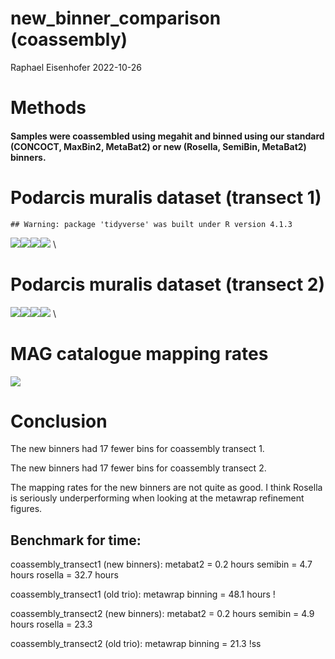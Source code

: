 new_binner_comparison (coassembly)
================
Raphael Eisenhofer
2022-10-26

# Methods

#### Samples were coassembled using megahit and binned using our standard (CONCOCT, MaxBin2, MetaBat2) or new (Rosella, SemiBin, MetaBat2) binners.

# Podarcis muralis dataset (transect 1)

    ## Warning: package 'tidyverse' was built under R version 4.1.3

![](coassembly_binner_comparison_files/figure-gfm/unnamed-chunk-1-1.png)<!-- -->![](coassembly_binner_comparison_files/figure-gfm/unnamed-chunk-1-2.png)<!-- -->![](coassembly_binner_comparison_files/figure-gfm/unnamed-chunk-1-3.png)<!-- -->![](coassembly_binner_comparison_files/figure-gfm/unnamed-chunk-1-4.png)<!-- -->
\

# Podarcis muralis dataset (transect 2)
![](coassembly_binner_comparison_files/figure-gfm/unnamed-chunk-2-1.png)<!-- -->![](coassembly_binner_comparison_files/figure-gfm/unnamed-chunk-2-2.png)<!-- -->![](coassembly_binner_comparison_files/figure-gfm/unnamed-chunk-2-3.png)<!-- -->![](coassembly_binner_comparison_files/figure-gfm/unnamed-chunk-2-4.png)<!-- -->
\

# MAG catalogue mapping rates
![](coassembly_binner_comparison_files/figure-gfm/unnamed-chunk-3-1.png)<!-- -->

# Conclusion

The new binners had 17 fewer bins for coassembly transect 1.

The new binners had 17 fewer bins for coassembly transect 2.

The mapping rates for the new binners are not quite as good. I think
Rosella is seriously underperforming when looking at the metawrap
refinement figures.

## Benchmark for time:
coassembly_transect1 (new binners):
metabat2 = 0.2 hours
semibin = 4.7 hours
rosella = 32.7 hours

coassembly_transect1 (old trio):
metawrap binning = 48.1 hours !



coassembly_transect2 (new binners):
metabat2 = 0.2 hours
semibin = 4.9 hours
rosella = 23.3

coassembly_transect2 (old trio):
metawrap binning = 21.3 !ss
